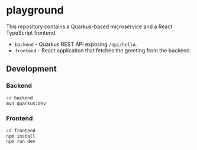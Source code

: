 # playground

This repository contains a Quarkus-based microservice and a React TypeScript frontend.

- `backend` - Quarkus REST API exposing `/api/hello`.
- `frontend` - React application that fetches the greeting from the backend.

## Development

### Backend

```bash
cd backend
mvn quarkus:dev
```

### Frontend

```bash
cd frontend
npm install
npm run dev
```
